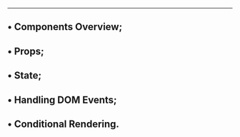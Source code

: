 ------------------------------------------------------
• Components Overview;
------------------------------------------------------
• Props;
------------------------------------------------------
• State;
------------------------------------------------------
• Handling DOM Events;
------------------------------------------------------
• Conditional Rendering.
------------------------------------------------------
